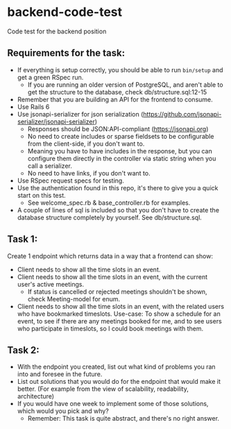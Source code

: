 # backend-code-test
Code test for the backend position

## Requirements for the task:
- If everything is setup correctly, you should be able to run `bin/setup` and get a green RSpec run.
  - If you are running an older version of PostgreSQL, and aren't able to get the structure to the database, check db/structure.sql:12-15
- Remember that you are building an API for the frontend to consume.
- Use Rails 6
- Use jsonapi-serializer for json serialization (https://github.com/jsonapi-serializer/jsonapi-serializer)
  - Responses should be JSON:API-compliant (https://jsonapi.org)
  - No need to create includes or sparse fieldsets to be configurable from the client-side, if you don't want to.
  - Meaning you have to have includes in the response, but you can configure them directly in the controller via static string when you call a serializer.
  - No need to have links, if you don't want to.
- Use RSpec request specs for testing.
- Use the authentication found in this repo, it's there to give you a quick start on this test.
  - See welcome_spec.rb & base_controller.rb for examples.
- A couple of lines of sql is included so that you don't have to create the database structure completely by yourself. See db/structure.sql.


## Task 1:
Create 1 endpoint which returns data in a way that a frontend can show:
- Client needs to show all the time slots in an event.
- Client needs to show all the time slots in an event, with the current user's active meetings.
  - If status is cancelled or rejected meetings shouldn't be shown, check Meeting-model for enum.
- Client needs to show all the time slots in an event, with the related users who have bookmarked timeslots.
  Use-case:
    To show a schedule for an event, to see if there are any meetings booked for me,
    and to see users who participate in timeslots, so I could book meetings with them.
## Task 2:
- With the endpoint you created, list out what kind of problems you ran into and foresee in the future.
- List out solutions that you would do for the endpoint that would make it better.
    (For example from the view of scalability, readability, architecture)
- If you would have one week to implement some of those solutions, which would you pick and why?
  - Remember: This task is quite abstract, and there's no right answer.

